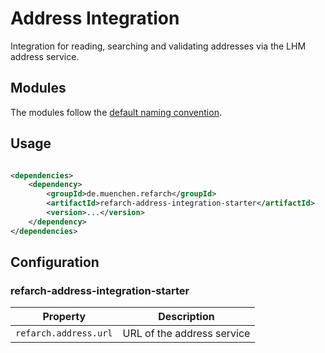 # Address Integration

Integration for reading, searching and validating addresses via the LHM address service.

## Modules

The modules follow the [default naming convention](./index.md#naming-conventions).

## Usage

```xml

<dependencies>
    <dependency>
        <groupId>de.muenchen.refarch</groupId>
        <artifactId>refarch-address-integration-starter</artifactId>
        <version>...</version>
    </dependency>
</dependencies>
```

## Configuration

### refarch-address-integration-starter

| Property              | Description                |
|-----------------------|----------------------------|
| `refarch.address.url` | URL of the address service |
